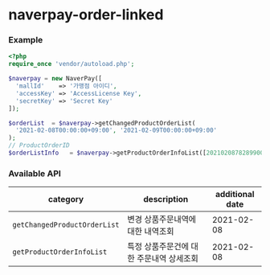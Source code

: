 # naverpay-order-linked

### Example
```php
<?php
require_once 'vendor/autoload.php';

$naverpay = new NaverPay([
  'mallId'    => '가맹점 아이디',
  'accessKey' => 'AccessLicense Key',
  'secretKey' => 'Secret Key'
]);

$orderList  = $naverpay->getChangedProductOrderList(
  '2021-02-08T00:00:00+09:00', '2021-02-09T00:00:00+09:00'
);
// ProductOrderID
$orderListInfo   = $naverpay->getProductOrderInfoList([2021020878289900, 2021020878223900, ...]);
```

### Available API
| category | description | additional date |
| -------- | ----------- | ---------------- |
| `getChangedProductOrderList` | 변경 상품주문내역에 대한 내역조회 | 2021-02-08 |
| `getProductOrderInfoList` | 특정 상품주문건에 대한 주문내역 상세조회 | 2021-02-08 |

